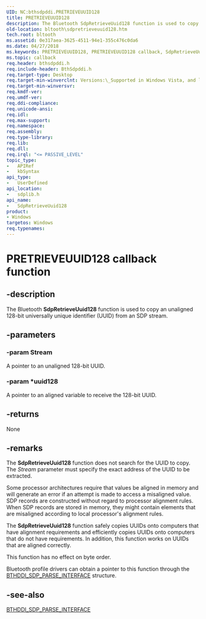 ```yaml
---
UID: NC:bthsdpddi.PRETRIEVEUUID128
title: PRETRIEVEUUID128
description: The Bluetooth SdpRetrieveUuid128 function is used to copy an unaligned 128-bit universally unique identifier (UUID) from an SDP stream.
old-location: bltooth\sdpretrieveuuid128.htm
tech.root: bltooth
ms.assetid: 0e317aea-3625-4511-94e1-355c476c0da6
ms.date: 04/27/2018
ms.keywords: PRETRIEVEUUID128, PRETRIEVEUUID128 callback, SdpRetrieveUuid128, SdpRetrieveUuid128 callback function [Bluetooth Devices], bltooth.sdpretrieveuuid128, bth_funcs_a4149063-722b-45c0-a86b-ffce73b94b0d.xml, sdplib/SdpRetrieveUuid128
ms.topic: callback
req.header: bthsdpddi.h
req.include-header: BthSdpddi.h
req.target-type: Desktop
req.target-min-winverclnt: Versions:\_Supported in Windows Vista, and later.
req.target-min-winversvr: 
req.kmdf-ver: 
req.umdf-ver: 
req.ddi-compliance: 
req.unicode-ansi: 
req.idl: 
req.max-support: 
req.namespace: 
req.assembly: 
req.type-library: 
req.lib: 
req.dll: 
req.irql: "<= PASSIVE_LEVEL"
topic_type:
-	APIRef
-	kbSyntax
api_type:
-	UserDefined
api_location:
-	sdplib.h
api_name:
-	SdpRetrieveUuid128
product:
- Windows
targetos: Windows
req.typenames: 
---
```


# PRETRIEVEUUID128 callback function


## -description


The Bluetooth 
  <b>SdpRetrieveUuid128</b> function is used to copy an unaligned 128-bit universally unique identifier (UUID)
  from an SDP stream.


## -parameters




### -param Stream

A pointer to an unaligned 128-bit UUID.


### -param *uuid128

A pointer to an aligned variable to receive the 128-bit UUID.


## -returns



None




## -remarks



The 
    <b>SdpRetrieveUuid128</b> function does not search for the UUID to copy. The 
    <i>Stream</i> parameter must specify the exact address of the UUID to be extracted.

Some processor architectures require that values be aligned in memory and will generate an error if an
    attempt is made to access a misaligned value. SDP records are constructed without regard to processor
    alignment rules. When SDP records are stored in memory, they might contain elements that are misaligned
    according to local processor's alignment rules.

The 
    <b>SdpRetrieveUuid128</b> function safely copies UUIDs onto computers that have alignment requirements and
    efficiently copies UUIDs onto computers that do not have requirements. In addition, this function works
    on UUIDs that are aligned correctly.

This function has no effect on byte order.

Bluetooth profile drivers can obtain a pointer to this function through the 
    <a href="https://msdn.microsoft.com/bb8a1dd5-8207-4034-993e-eed49dc0f9c4">
    BTHDDI_SDP_PARSE_INTERFACE</a> structure.




## -see-also




<a href="https://msdn.microsoft.com/library/windows/hardware/ff536636">BTHDDI_SDP_PARSE_INTERFACE</a>
 

 

